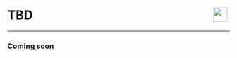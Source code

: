 TBD <a href="https://papaplatte.de" target="_blank"><img src="https://github.com/Papaplatte-Developments/.github/assets/167320031/ae4897d6-64ad-430f-8b70-5cd9a366cf59" height="32" hspace="5" align="right"></a>
===
---
### Coming soon
